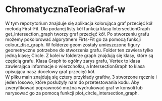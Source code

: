 # ChromatycznaTeoriaGraf-w
W tym repozytorium znajduje się aplikacja kolorująca graf przecięć kół metodą First-Fit. Dla podanej listy kół funkcja klasy IntersectionGraph get_intersection_graph tworzy graf przecięć kół. Po stworzeniu grafu możemy pokolorować algorytmem Firts-Fit go za pomocą funkcji colour_disc_graph. W folderze geom zostały umieszczone figury geometryczne potrzebne do stworzenia grafu. Folder ten zawiera tylko jedną klasę; Circle. Z kolei w folderze graph znajdują się klasy, które są częścią grafu. Klasa Graph to ogólny zarys grafu, Vertex to klasa zawierająca informacje o wierzchołku, a IntersectionGraph to klasa opisująca nasz docelowy graf przecięć kół. <br /> 
W pliku main znajdują się cztery przykłady grafów, 3 stworzone ręcznie i jeden losowo, które posłużyły nam do przetestowania kodu. Aby zweryfikować poprawność można wydrukować graf w konsoli lub narysować go za pomocą funkcji plot_circle_intersection_graph.
